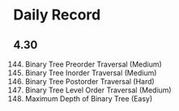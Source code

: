 # Daily Record
## 4.30
 144. Binary Tree Preorder Traversal (Medium)
 94. Binary Tree Inorder Traversal (Medium)
 145. Binary Tree Postorder Traversal (Hard)
 102. Binary Tree Level Order Traversal (Medium)
 104. Maximum Depth of Binary Tree (Easy)
 
